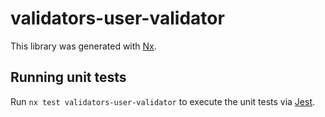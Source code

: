 # validators-user-validator

This library was generated with [Nx](https://nx.dev).

## Running unit tests

Run `nx test validators-user-validator` to execute the unit tests via [Jest](https://jestjs.io).
